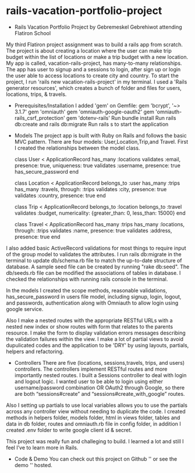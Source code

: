 # rails-vacation-portfolio-project
 
  - Rails Vacation Portfolio Project by Gebremeskel Gebrehiwot attending Flatiron School

My third Flatiron project assignment was to build a rails app from scratch. The project is about creating a location where the user can make trip budget within the list of locations or make a trip budget with a new location.
My app is called, vacation-rails-project, has many-to-many relationships. The app has user to signup and a sessions to login, after sign up or login the user able to access locations to create city and country.
To start the project,  I run 'rails new vacation-rails-project' in my terminal. I used a 'Rails generator resources', which creates a bunch of folder and files for users, locations, trips, & travels. 

- Prerequisites/Installation
I added 'gem' on Gemfile:
gem 'bcrypt', '~> 3.1.7'
gem 'omniauth'
gem 'omniauth-google-oauth2'
gem 'omniauth-rails_csrf_protection'
gem 'dotenv-rails'
Run bundle install
Run rails db:create and rails db:migrate
Run rails s to start the application

- Models
The project app is built with Ruby on Rails and follows the basic MVC pattern. There are four models: User,Location,Trip,and Travel.
First I created the relationships between the model class.

  class User < ApplicationRecord
      has_many :locations
      validates :email, presence: true, uniqueness: true
      validates :username, presence: true
      has_secure_password 
  end

  class Location < ApplicationRecord
    belongs_to :user
    has_many :trips
    has_many :travels, through: :trips
    validates :city, presence: true
    validates :country, presence: true
  end
  
  class Trip < ApplicationRecord
    belongs_to :location
    belongs_to :travel
    validates :budget, numericality: {greater_than: 0, less_than: 15000}
  end

  class Travel < ApplicationRecord
      has_many :trips
      has_many :locations, through: :trips
      validates :name, presence: true
      validates :address, presence: true
  end

I also added basic ActiveRecord validations for most things to require input of the group model to validates the attributes. I run rails db:migrate in the terminal to update db/schema.rb file to match the up-to-date structure of  database. 
A sample seed file can be created by running "rake db:seed". The db/seeds.rb file can be modified the associations of tables in database. I checked the relationships with running rails console in the terminal.

In the models I created the scope methods, reasonable validations,  has_secure_password in users file model, including signup, login, logout, and passwords, authentication along with Omniauth to allow login using google service.
 
Also I make a nested routes with the appropriate RESTful URLs with a nested new index or show routes with form that relates to the parents resource. I make the form to display validation errors messages describing the validation failures within the view. I make a lot of partial views to avoid dupulicated codes and the application to be 'DRY' by using layouts, partials, helpers and refactoring.

- Controllers
There are five (locations, sessions,travels, trips, and users) controllers. The controllers implement RESTful routes and more importantly nested routes.  I built a Sessions controller to deal with login and logout logic. I wanted user to be able to login using either username/password combination OR OAuth2 through Google, so there are both “sessions#create” and “sessions#create_with_google” routes.

 Also I setting up partials to use local variables allows you to use the partials across any controller view without needing to duplicate the code.
I created methods in helpers folder, models folder, html in views folder, tables  and data in db folder, routes and omniauth.rb file in config folder, in addition I created .env folder to write google client id & secret.

This project was really fun and challeging to build. I learned a lot and still I feel I’ve to learn more in Rails. 

- Code & Demo
You can check out this project on Github '' or see the demo '' hosted.
